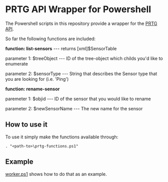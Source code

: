 # PRTG API Wrapper for Powershell

The Powershell scripts in this repository provide a wrapper for the [PRTG API](http://prtg.paessler.com/api.htm?username=demo&password=demodemo).

So far the following functions are included:

**function: list-sensors** --- returns [xml]$SensorTable

parameter 1: $treeObject --- ID of the tree-object which childs you'd like to enumerate

parameter 2: $sensorType --- String that describes the Sensor type that you are looking for (i.e. 'Ping')

**function: rename-sensor**

paremeter 1: $objid --- ID of the sensor that you would like to rename

parameter 2: $newSensorName --- The new name for the sensor

## How to use it
To use it simply make the functions available through:

`. "<path-to>\prtg-functions.ps1"`

## Example
[worker.ps1](https://github.com/bersfo/prtg-api-wrapper/blob/master/worker.ps1) shows how to do that as an example.
